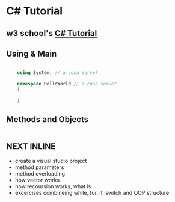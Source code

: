 # C# Tutorial
 ## w3 school's [C# Tutorial](https://www.w3schools.com/cs/index.php)


## Using & Main 
``` csharp

	using System; // a cosa serve?
	
	namespace HelloWorld // a cosa serve?
	{
	
	}

```

## Methods and Objects
``` csharp

```


## NEXT INLINE
- create a visual studio project
- method parameters
- method overloading
- how vector works
- how recoursion works, what is 
- excercises combineing while, for, if, switch and OOP structure